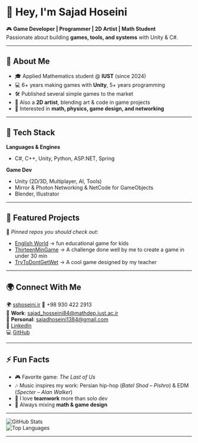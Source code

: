 # 👋 Hey, I'm Sajad Hoseini  

🎮 **Game Developer | Programmer | 2D Artist | Math Student**  
Passionate about building **games, tools, and systems** with Unity & C#.  

---

## 🚀 About Me  
- 🎓 Applied Mathematics student @ **IUST** (since 2024)  
- 💻 6+ years making games with **Unity**, 5+ years programming  
- 🛠️ Published several simple games to the market  
- 🎨 Also a **2D artist**, blending art & code in game projects  
- 🧠 Interested in **math, physics, game design, and networking**  

---

## 🔧 Tech Stack  
**Languages & Engines**  
- C#, C++, Unity, Python, ASP.NET, Spring  

**Game Dev**  
- Unity (2D/3D, Multiplayer, AI, Tools)  
- Mirror & Photon Networking  & NetCode for GameObjects
- Blender, Illustrator  

---

## 📌 Featured Projects  
🌟 *Pinned repos you should check out:*  
- [English World](#) → fun educational game for kids  
- [ThirteenMinGame](#) → A challenge done well by me to create a game in under 30 min
- [TryToDontGetWet](#) → A cool game designed by my teacher

---

## 🌍 Connect With Me  
🌍 [sshoseini.ir](http://sshoseini.ir/)
📱 +98 930 422 2913  
📧 **Work**: [sajad_hosseini84@mathdep.iust.ac.ir](mailto:sajad_hosseini84@mathdep.iust.ac.ir)  
📧 **Personal**: [sajadhoseini1384@gmail.com](mailto:sajadhoseini1384@gmail.com)  
🔗 [LinkedIn](https://ir.linkedin.com/in/sajad-hoseini-467b5529a)  
💻 [GitHub](https://github.com/Sajad-9)  

---

## ⚡ Fun Facts  
- 🎮 Favorite game: *The Last of Us*  
- 🎶 Music inspires my work: Persian hip-hop (*Batel Shod – Pishro*) & EDM (*Specter – Alan Walker*)  
- 🤝 I love **teamwork** more than solo dev  
- 🧩 Always mixing **math & game design**  

---

![GitHub Stats](https://github-readme-stats.vercel.app/api?username=Sajad-9&show_icons=true&theme=tokyonight)  
![Top Languages](https://github-readme-stats.vercel.app/api/top-langs/?username=Sajad-9&layout=compact&theme=tokyonight)  

---
